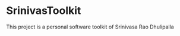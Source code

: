 SrinivasToolkit
===============

This project is a personal software toolkit of Srinivasa Rao Dhulipalla
